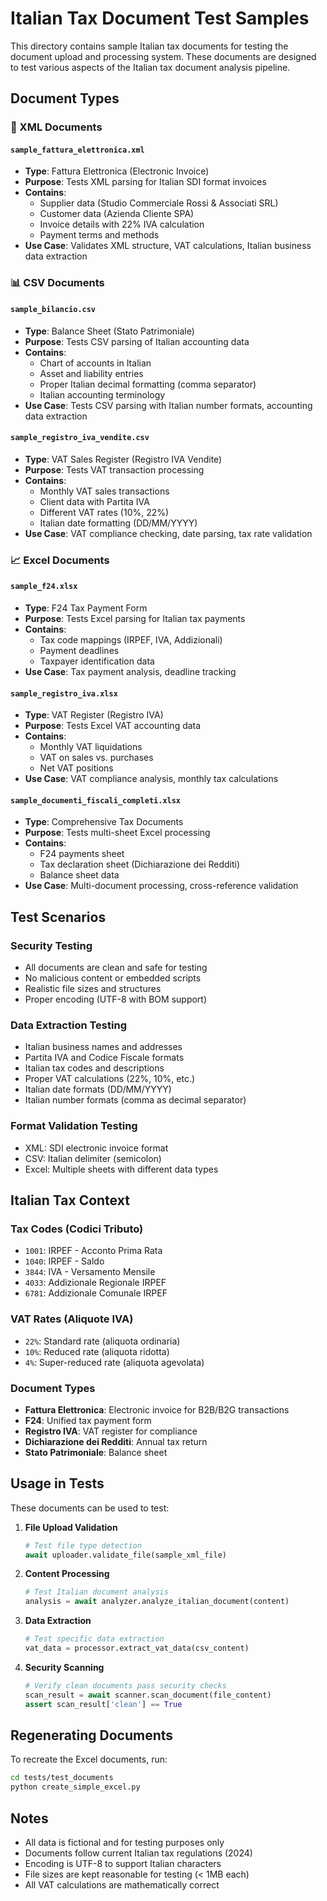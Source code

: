 # Italian Tax Document Test Samples

This directory contains sample Italian tax documents for testing the document upload and processing system. These documents are designed to test various aspects of the Italian tax document analysis pipeline.

## Document Types

### 📄 XML Documents

#### `sample_fattura_elettronica.xml`
- **Type**: Fattura Elettronica (Electronic Invoice)
- **Purpose**: Tests XML parsing for Italian SDI format invoices
- **Contains**: 
  - Supplier data (Studio Commerciale Rossi & Associati SRL)
  - Customer data (Azienda Cliente SPA)
  - Invoice details with 22% IVA calculation
  - Payment terms and methods
- **Use Case**: Validates XML structure, VAT calculations, Italian business data extraction

### 📊 CSV Documents

#### `sample_bilancio.csv`
- **Type**: Balance Sheet (Stato Patrimoniale)
- **Purpose**: Tests CSV parsing of Italian accounting data
- **Contains**:
  - Chart of accounts in Italian
  - Asset and liability entries
  - Proper Italian decimal formatting (comma separator)
  - Italian accounting terminology
- **Use Case**: Tests CSV parsing with Italian number formats, accounting data extraction

#### `sample_registro_iva_vendite.csv`  
- **Type**: VAT Sales Register (Registro IVA Vendite)
- **Purpose**: Tests VAT transaction processing
- **Contains**:
  - Monthly VAT sales transactions
  - Client data with Partita IVA
  - Different VAT rates (10%, 22%)
  - Italian date formatting (DD/MM/YYYY)
- **Use Case**: VAT compliance checking, date parsing, tax rate validation

### 📈 Excel Documents

#### `sample_f24.xlsx`
- **Type**: F24 Tax Payment Form
- **Purpose**: Tests Excel parsing for Italian tax payments
- **Contains**:
  - Tax code mappings (IRPEF, IVA, Addizionali)
  - Payment deadlines
  - Taxpayer identification data
- **Use Case**: Tax payment analysis, deadline tracking

#### `sample_registro_iva.xlsx`
- **Type**: VAT Register (Registro IVA)
- **Purpose**: Tests Excel VAT accounting data
- **Contains**:
  - Monthly VAT liquidations
  - VAT on sales vs. purchases
  - Net VAT positions
- **Use Case**: VAT compliance analysis, monthly tax calculations

#### `sample_documenti_fiscali_completi.xlsx`
- **Type**: Comprehensive Tax Documents
- **Purpose**: Tests multi-sheet Excel processing
- **Contains**:
  - F24 payments sheet
  - Tax declaration sheet (Dichiarazione dei Redditi)
  - Balance sheet data
- **Use Case**: Multi-document processing, cross-reference validation

## Test Scenarios

### Security Testing
- All documents are clean and safe for testing
- No malicious content or embedded scripts
- Realistic file sizes and structures
- Proper encoding (UTF-8 with BOM support)

### Data Extraction Testing
- Italian business names and addresses
- Partita IVA and Codice Fiscale formats
- Italian tax codes and descriptions
- Proper VAT calculations (22%, 10%, etc.)
- Italian date formats (DD/MM/YYYY)
- Italian number formats (comma as decimal separator)

### Format Validation Testing
- XML: SDI electronic invoice format
- CSV: Italian delimiter (semicolon)
- Excel: Multiple sheets with different data types

## Italian Tax Context

### Tax Codes (Codici Tributo)
- `1001`: IRPEF - Acconto Prima Rata
- `1040`: IRPEF - Saldo  
- `3844`: IVA - Versamento Mensile
- `4033`: Addizionale Regionale IRPEF
- `6781`: Addizionale Comunale IRPEF

### VAT Rates (Aliquote IVA)
- `22%`: Standard rate (aliquota ordinaria)
- `10%`: Reduced rate (aliquota ridotta)
- `4%`: Super-reduced rate (aliquota agevolata)

### Document Types
- **Fattura Elettronica**: Electronic invoice for B2B/B2G transactions
- **F24**: Unified tax payment form
- **Registro IVA**: VAT register for compliance
- **Dichiarazione dei Redditi**: Annual tax return
- **Stato Patrimoniale**: Balance sheet

## Usage in Tests

These documents can be used to test:

1. **File Upload Validation**
   ```python
   # Test file type detection
   await uploader.validate_file(sample_xml_file)
   ```

2. **Content Processing**
   ```python  
   # Test Italian document analysis
   analysis = await analyzer.analyze_italian_document(content)
   ```

3. **Data Extraction**
   ```python
   # Test specific data extraction
   vat_data = processor.extract_vat_data(csv_content)
   ```

4. **Security Scanning**
   ```python
   # Verify clean documents pass security checks
   scan_result = await scanner.scan_document(file_content)
   assert scan_result['clean'] == True
   ```

## Regenerating Documents

To recreate the Excel documents, run:

```bash
cd tests/test_documents
python create_simple_excel.py
```

## Notes

- All data is fictional and for testing purposes only
- Documents follow current Italian tax regulations (2024)
- Encoding is UTF-8 to support Italian characters
- File sizes are kept reasonable for testing (< 1MB each)
- All VAT calculations are mathematically correct